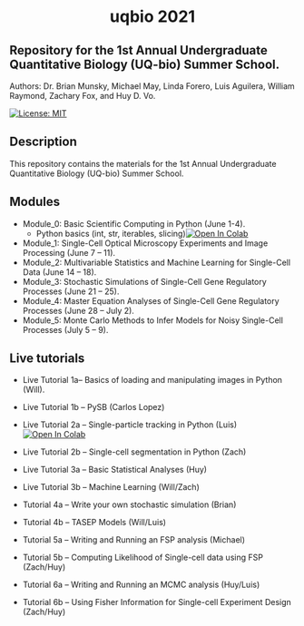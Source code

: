 

<center><h1> uqbio 2021 </h1></center>

## Repository for the 1st Annual Undergraduate Quantitative Biology (UQ-bio) Summer School.

Authors: Dr. Brian Munsky, Michael May, Linda Forero, Luis Aguilera, William Raymond, Zachary Fox, and Huy D. Vo.

[![License: MIT](https://img.shields.io/badge/License-MIT-yellow.svg)](https://opensource.org/licenses/MIT)

## Description

This repository contains the materials for the 1st Annual Undergraduate Quantitative Biology (UQ-bio) Summer School.

## Modules

* Module_0: Basic Scientific Computing in Python (June 1-4).
  * Python basics (int, str, iterables, slicing)[![Open In Colab](https://colab.research.google.com/assets/colab-badge.svg)](https://colab.research.google.com/drive/167EXFCoYCTcqGqljwddWRF1nwTTc_eig?usp=sharing)
* Module_1: Single-Cell Optical Microscopy Experiments and Image Processing (June 7 – 11).
* Module_2: Multivariable Statistics and Machine Learning for Single-Cell Data (June 14 – 18).
* Module_3: Stochastic Simulations of Single-Cell Gene Regulatory Processes (June 21 – 25).
* Module_4: Master Equation Analyses of Single-Cell Gene Regulatory Processes (June 28 – July 2).
* Module_5: Monte Carlo Methods to Infer Models for Noisy Single-Cell Processes (July 5 – 9).

## Live tutorials

* Live Tutorial 1a– Basics of loading and manipulating images in Python
(Will). 

* Live Tutorial 1b – PySB (Carlos Lopez)

* Live Tutorial 2a – Single-particle tracking in Python (Luis)  [![Open In Colab](https://colab.research.google.com/assets/colab-badge.svg)](https://colab.research.google.com/drive/1FcudIyndrXDOmYadUXlPgDOIP6yNP0ZZ?usp=sharing)

* Live Tutorial 2b – Single-cell segmentation in Python (Zach)

* Live Tutorial 3a – Basic Statistical Analyses (Huy)
* Live Tutorial 3b – Machine Learning (Will/Zach)

* Tutorial 4a – Write your own stochastic simulation (Brian)
* Tutorial 4b – TASEP Models (Will/Luis)

* Tutorial 5a – Writing and Running an FSP analysis (Michael)
* Tutorial 5b – Computing Likelihood of Single-cell data using FSP (Zach/Huy)

* Tutorial 6a – Writing and Running an MCMC analysis (Huy/Luis)
* Tutorial 6b – Using Fisher Information for Single-cell Experiment Design (Zach/Huy)
